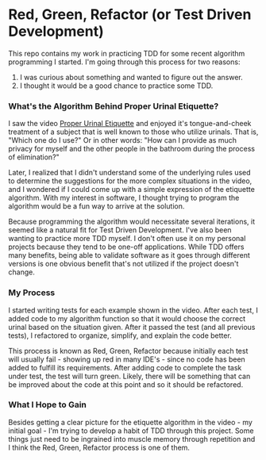 # Red, Green, Refactor (or Test Driven Development)
This repo contains my work in practicing TDD for some recent algorithm programming I started. I'm going through this process for two reasons:
1. I was curious about something and wanted to figure out the answer.
2. I thought it would be a good chance to practice some TDD.

### What's the Algorithm Behind Proper Urinal Etiquette?
I saw the video [Proper Urinal Etiquette](https://www.youtube.com/watch?v=tKnWd3JVnfE) and enjoyed it's tongue-and-cheek treatment of a subject that is well known to those who utilize urinals. That is, "Which one do I use?" Or in other words: "How can I provide as much privacy for myself and the other people in the bathroom during the process of elimination?"

Later, I realized that I didn't understand some of the underlying rules used to determine the suggestions for the more complex situations in the video, and I wondered if I could come up with a simple expression of the etiquette algorithm. With my interest in software, I thought trying to program the algorithm would be a fun way to arrive at the solution.

Because programming the algorithm would necessitate several iterations, it seemed like a natural fit for Test Driven Development. I've also been wanting to practice more TDD myself. I don't often use it on my personal projects because they tend to be one-off applications. While TDD offers many benefits, being able to validate software as it goes through different versions is one obvious benefit that's not utilized if the project doesn't change.

### My Process
I started writing tests for each example shown in the video. After each test, I added code to my algorithm function so that it would choose the correct urinal based on the situation given. After it passed the test (and all previous tests), I refactored to organize, simplify, and explain the code better.

This process is known as Red, Green, Refactor because initially each test will usually fail - showing up red in many IDE's - since no code has been added to fulfill its requirements. After adding code to complete the task under test, the test will turn green. Likely, there will be something that can be improved about the code at this point and so it should be refactored.

### What I Hope to Gain
Besides getting a clear picture for the etiquette algorithm in the video - my initial goal - I'm trying to develop a habit of TDD through this project. Some things just need to be ingrained into muscle memory through repetition and I think the Red, Green, Refactor process is one of them.
